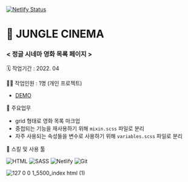 [![Netlify Status](https://api.netlify.com/api/v1/badges/fbc21c85-ef86-410c-b781-8dcb4884c498/deploy-status)](https://app.netlify.com/sites/heartfelt-raindrop-70fd5f/deploys)

# 🌴 JUNGLE CINEMA

### < 정글 시네마 영화 목록 페이지 >

🗓️ 작업기간 : 2022. 04

👨‍💻 작업인원 : 1명 (개인 프로젝트)

- [DEMO](https://heartfelt-raindrop-70fd5f.netlify.app)

📒 주요업무
- grid 형태로 영화 목록 마크업
- 중첩되는 기능을 재사용하기 위해 `mixin.scss` 파일로 분리
- 자주 사용되는 속성들을 변수로 사용하기 위해 `variables.scss` 파일로 분리

🌱 스킬 및 사용 툴

![HTML](https://img.shields.io/badge/HTML-%23E34F26.svg?style=flat-square&logo=html5&logoColor=white&max-width=100%)
![SASS](https://img.shields.io/badge/Scss-%23CC6699.svg?style=flat-square&logo=SASS&logoColor=white)
![Netlify](https://img.shields.io/badge/Netlify-%23000000.svg?style=flat-square&logo=netlify&logoColor=#00C7B7)
![Git](https://img.shields.io/badge/Git-%23F05032.svg?style=flat-square&logo=git&logoColor=white)


![127 0 0 1_5500_index html (1)](https://user-images.githubusercontent.com/66389585/166096008-b10e0014-6e5d-4f55-9ee9-dffc5fc7afd3.jpeg)